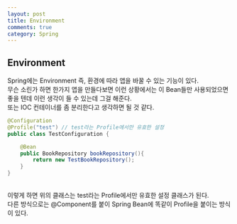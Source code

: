 ```yaml
---
layout: post
title: Environment
comments: true
category: Spring
---
```


## Environment

Spring에는 Environment 즉, 환경에 따라 앱을 바꿀 수 있는 기능이 있다.
<br>
무슨 소린가 하면 한가지 앱을 만들다보면 이런 상황에서는 이 Bean들만 사용되었으면 좋을 텐데 이런 생각이 들 수 있는데 그걸 해준다.<br>
또는 IOC 컨테이너를 좀 분리한다고 생각하면 될 것 같다.<br>

```java
@Configuration
@Profile("test") // test라는 Profile에서만 유효한 설정
public class TestConfiguration {

    @Bean
    public BookRepository bookRepository(){
        return new TestBookRepository();
    }
}
```

<br>이렇게 하면 위의 클래스는 test라는 Profile에서만 유효한 설정 클래스가 된다. 
<br>다른 방식으로는 @Component를 붙이 Spring Bean에 똑같이 Profile을 붙이는 방식이 있다.
